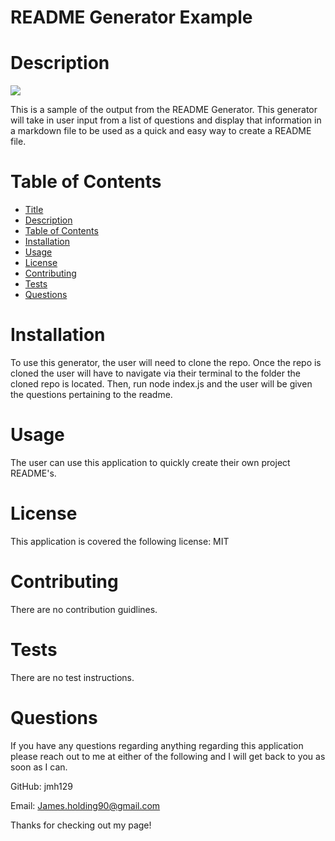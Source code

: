 
README Generator Example
=============
Description
===========

<img src="https://img.shields.io/badge/license-MIT-green"/>

This is a sample of the output from the README Generator. This generator will take in user input from a list of questions and display that information in a markdown file to be used as a quick and easy way to create a README file. 

Table of Contents
=================
  * [Title](#title)
  * [Description](#description)
  * [Table of Contents](#table-of-contents)
  * [Installation](#installation)
  * [Usage](#usage)
  * [License](#license)
  * [Contributing](#contributing)
  * [Tests](#tests)
  * [Questions](#questions)
   
Installation
============
To use this generator, the user will need to clone the repo. Once the repo is cloned the user will have to navigate via their terminal to the folder the cloned repo is located. Then, run node index.js and the user will be given the questions pertaining to the readme. 

Usage
=====
The user can use this application to quickly create their own project README's.
  
License
=======
This application is covered the following license: MIT
  
Contributing
============
There are no contribution guidlines.
  
Tests
=====
There are no test instructions.
  
Questions
=========

If you have any questions regarding anything regarding this application please reach out to me at either of the following and I will get back to you as soon as I can. 

GitHub: jmh129

Email: James.holding90@gmail.com

 Thanks for checking out my page!